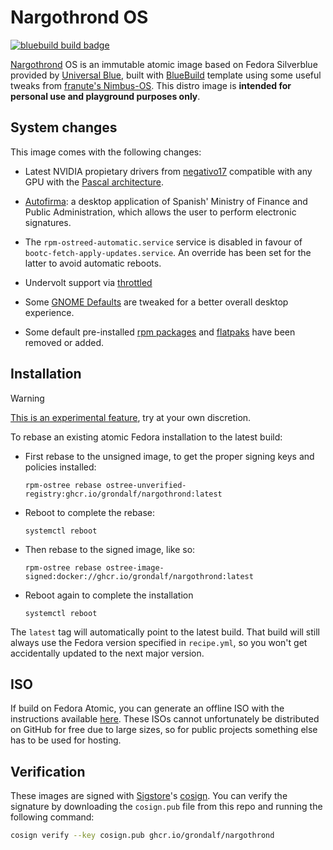 # Nargothrond OS

[![bluebuild build badge](https://github.com/grondalf/nargothrond/actions/workflows/build.yml/badge.svg)](https://github.com/grondalf/nargothrond/actions/workflows/build.yml)

[Nargothrond](https://tolkiengateway.net/wiki/Nargothrond) OS is an immutable atomic image based on Fedora Silverblue provided by [Universal Blue](https://github.com/orgs/ublue-os/packages), built with [BlueBuild](https://blue-build.org/how-to/setup/) template using some useful tweaks from [franute's Nimbus-OS](https://github.com/franute/nimbus-os). This distro image is **intended for personal use and playground purposes only**.

## System changes

This image comes with the following changes:

* Latest NVIDIA propietary drivers from [negativo17](https://negativo17.org/repositories/) compatible with any GPU with the [Pascal architecture](https://nvidia.custhelp.com/app/answers/detail/a_id/5678/~/list-of-maxwell%2C-pascal-and-volta-series-geforce-gpus).

* [Autofirma](https://sede.serviciosmin.gob.es/ES-ES/FIRMAELECTRONICA/Paginas/AutoFirma.aspx): a desktop application of Spanish' Ministry of Finance and Public Administration, which allows the user to perform electronic signatures.

* The `rpm-ostreed-automatic.service` service is disabled in favour of `bootc-fetch-apply-updates.service`.
An override has been set for the latter to avoid automatic reboots.

* Undervolt support via [throttled](https://github.com/throttled/throttled)
   
* Some [GNOME Defaults](https://github.com/grondalf/nargothrond/blob/main/files/gschema-overrides/zz1.settings.gschema.override) are tweaked for a better overall desktop experience.

* Some default pre-installed [rpm packages](recipes/pkgs/rpms.yml) and [flatpaks](recipes/pkgs/flatpaks.yml) have been removed or added.

## Installation

> [!WARNING]
> [This is an experimental feature](https://www.fedoraproject.org/wiki/Changes/OstreeNativeContainerStable), try at your own discretion.

To rebase an existing atomic Fedora installation to the latest build:

- First rebase to the unsigned image, to get the proper signing keys and policies installed:
  ```
  rpm-ostree rebase ostree-unverified-registry:ghcr.io/grondalf/nargothrond:latest
  ```
- Reboot to complete the rebase:
  ```
  systemctl reboot
  ```
- Then rebase to the signed image, like so:
  ```
  rpm-ostree rebase ostree-image-signed:docker://ghcr.io/grondalf/nargothrond:latest
  ```
- Reboot again to complete the installation
  ```
  systemctl reboot
  ```

The `latest` tag will automatically point to the latest build. That build will still always use the Fedora version specified in `recipe.yml`, so you won't get accidentally updated to the next major version.

## ISO

If build on Fedora Atomic, you can generate an offline ISO with the instructions available [here](https://blue-build.org/learn/universal-blue/#fresh-install-from-an-iso). These ISOs cannot unfortunately be distributed on GitHub for free due to large sizes, so for public projects something else has to be used for hosting.

## Verification

These images are signed with [Sigstore](https://www.sigstore.dev/)'s [cosign](https://github.com/sigstore/cosign). You can verify the signature by downloading the `cosign.pub` file from this repo and running the following command:

```bash
cosign verify --key cosign.pub ghcr.io/grondalf/nargothrond
```
